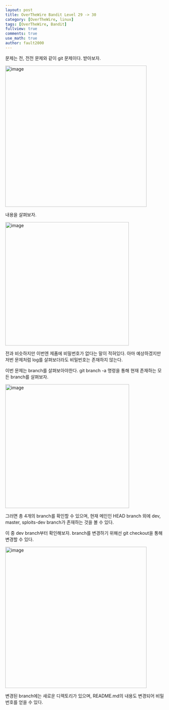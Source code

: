 ```yaml
---
layout: post
title: OverTheWire Bandit Level 29 -> 30
category: [OverTheWire, linux]
tags: [OverTheWire, Bandit]
fullview: true
comments: true
use_math: true
author: fault2000
---
```


문제는 전, 전전 문제와 같이 git 문제이다. 받아보자.  

<img width="445" alt="image" src="https://user-images.githubusercontent.com/73513005/193289945-3ee4895d-aae5-48f4-93e2-c2a2868f704f.png">

내용을 살펴보자.  

<img width="389" alt="image" src="https://user-images.githubusercontent.com/73513005/193290701-7f7127e4-4a18-4855-8951-53bfd5c32034.png">

전과 비슷하지만 이번엔 제품에 비밀번호가 없다는 말이 적혀있다. 아마 예상하겠지만 저번 문제처럼 log를 살펴보더라도 비밀번호는 존재하지 않는다.  

이번 문제는 branch를 살펴보아야한다. git branch -a 명령을 통해 현재 존재하는 모든 branch를 살펴보자.  

<img width="390" alt="image" src="https://user-images.githubusercontent.com/73513005/193291524-1dcae672-9506-43d0-a439-5e104a777a75.png">

그러면 총 4개의 branch를 확인할 수 있으며, 현재 메인인 HEAD branch 외에 dev, master, sploits-dev branch가 존재하는 것을 볼 수 있다.  

이 중 dev branch부터 확인해보자. branch를 변경하기 위해선 git checkout을 통해 변경할 수 있다.  

<img width="445" alt="image" src="https://user-images.githubusercontent.com/73513005/193297506-6ddfa299-f14e-42e3-b537-1a089b4e1835.png">

변경된 branch에는 새로운 디렉토리가 있으며, README.md의 내용도 변경되어 비밀번호를 얻을 수 있다.